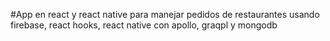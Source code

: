 #App en react y react native para manejar pedidos de restaurantes usando firebase, react hooks, react native con apollo, graqpl y mongodb